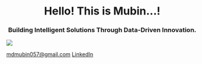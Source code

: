 <h1 align="center">Hello! This is Mubin...!</h1>

<h3 align="center">Building Intelligent Solutions Through Data-Driven Innovation.</h3>

![](https://github.com/user-attachments/assets/6a902d7b-644e-47c7-b6f9-6534b4f7de0b)

[mdmubin057@gmail.com](mailto:mdmubin057@gmail.com)
[LinkedIn](https://www.linkedin.com/in/mubinul-islam-9311492b7/)
